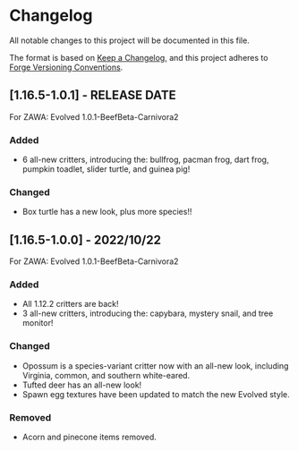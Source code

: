 # Changelog
All notable changes to this project will be documented in this file.

The format is based on 
[Keep a Changelog](https://keepachangelog.com/en/1.0.0/),
and this project adheres to 
[Forge Versioning Conventions](https://mcforge.readthedocs.io/en/latest/conventions/versioning/).

## [1.16.5-1.0.1] - RELEASE DATE
For ZAWA: Evolved 1.0.1-BeefBeta-Carnivora2
### Added
- 6 all-new critters, introducing the: bullfrog, pacman frog, dart frog, pumpkin toadlet, slider turtle, and guinea pig! 
### Changed
- Box turtle has a new look, plus more species!!

## [1.16.5-1.0.0] - 2022/10/22
For ZAWA: Evolved 1.0.1-BeefBeta-Carnivora2
### Added
- All 1.12.2 critters are back!
- 3 all-new critters, introducing the: capybara, mystery snail, and tree monitor!
### Changed
- Opossum is a species-variant critter now with an all-new look, including Virginia, common, and southern white-eared.
- Tufted deer has an all-new look!
- Spawn egg textures have been updated to match the new Evolved style.
### Removed
- Acorn and pinecone items removed.